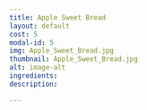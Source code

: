 ```yaml
---
title: Apple Sweet Bread
layout: default
cost: 5
modal-id: 5
img: Apple_Sweet_Bread.jpg
thumbnail: Apple_Sweet_Bread.jpg
alt: image-alt
ingredients:
description:

---
```

